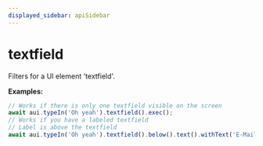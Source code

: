 ```yaml
---
displayed_sidebar: apiSidebar
---
```

# textfield

Filters for a UI element 'textfield'.

**Examples:** 
```typescript
// Works if there is only one textfield visible on the screen
await aui.typeIn('Oh yeah').textfield().exec();
// Works if you have a labeled textfield
// Label is above the textfield
await aui.typeIn('Oh yeah').textfield().below().text().withText('E-Mail Address').exec();
```


